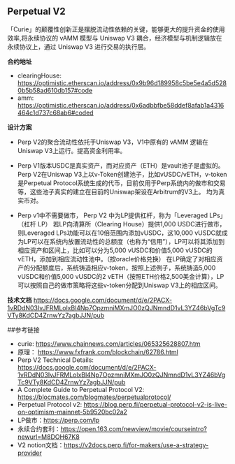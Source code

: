 ## Perpetual V2
「Curie」的颠覆性创新正是摆脱流动性依赖的关键，能够更大的提升资金的使用效率,将永续协议的 vAMM 模型与 Uniswap V3 耦合，经济模型与机制逻辑放在永续协议上，通过 Uniswap V3 进行交易的执行层。

**合约地址**
  - clearingHouse: https://optimistic.etherscan.io/address/0x9b96d189958c5be5e4a5d5280b5b58ad610db157#code
 - amm: https://optimistic.etherscan.io/address/0x6adbbfbe58ddef8afab1a4316464c1d737c68ab6#coded

**设计方案**
- Perp V2的聚合流动性依托于Uniswap V3，V1中原有的 vAMM 逻辑在Uniswap V3上运行。提高资金利用率。

- Perp V1版本USDC是真实资产，而对应资产（ETH）是vault池子是虚拟的。
Perp V2在Uniswap V3上以v-Token创建池子，比如vUSDC/vETH，v-token是Perpetual Protocol系统生成的代币，目前仅用于Perp系统内的做市和交易等，这些池子真实的建立在目前的Uniswap架设在Arbitrum的V3上。 均为真实币对。

- Perp v1中不需要做市， Perp V2 中为LP提供杠杆，称为「Leveraged LPs」（杠杆 LP）
若LP向清算所（Clearing House）提供1,000 USDC进行做市，则Leveraged LPs功能可以在10倍范围内添加vUSDC，这10,000 vUSDC就成为LP可以在系统内放置流动性的总额度（也称为“信用”），LP可以将其添加到相应资产和区间上，比如可以分为5,000 vUSDC和价值5,000 vUSDC的vETH，添加到相应流动性池中。（按oracle价格兑换）
在LP确定了对相应资产的分配额度后，系统铸造相应v-token，按照上述例子，系统铸造5,000 vUSDC和价值5,000 vUSDC的2 vETH（按照ETH价格2,500美金计算），LP可以按照自己的做市策略将这些v-token分配到Uniswap V3上的相应区间。

**技术文档**
https://docs.google.com/document/d/e/2PACX-1vRDdN03IvJFRMLolxBl4Np7OpzmniMXmJO0zQJNmndD1vL3YZ46bVgTc9VTy8KdCD4ZrnwYz7agbJJN/pub

##参考链接
- curie: https://www.chainnews.com/articles/065325628807.htm
- 原理： https://www.fxfrank.com/blockchain/62786.html
- Perp V2 Technical Details: https://docs.google.com/document/d/e/2PACX-1vRDdN03IvJFRMLolxBl4Np7OpzmniMXmJO0zQJNmndD1vL3YZ46bVgTc9VTy8KdCD4ZrnwYz7agbJJN/pub  
- A Complete Guide to Perpetual Protocol V2: https://blocmates.com/blogmates/perpetualprotocol/
- Perpetual Protocol v2: https://blog.perp.fi/perpetual-protocol-v2-is-live-on-optimism-mainnet-5b9520bc02a2
- LP做市：https://perp.com/lp
- 永续合约套利：https://open.163.com/newview/movie/courseintro?newurl=M8DOH67K8
- V2 notion文档：https://v2docs.perp.fi/for-makers/use-a-strategy-provider

